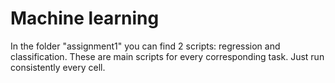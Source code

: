 # Machine learning
 In the folder "assignment1" you can find 2 scripts: regression and classification.
 These are main scripts for every corresponding task.
 Just run consistently every cell.
 
